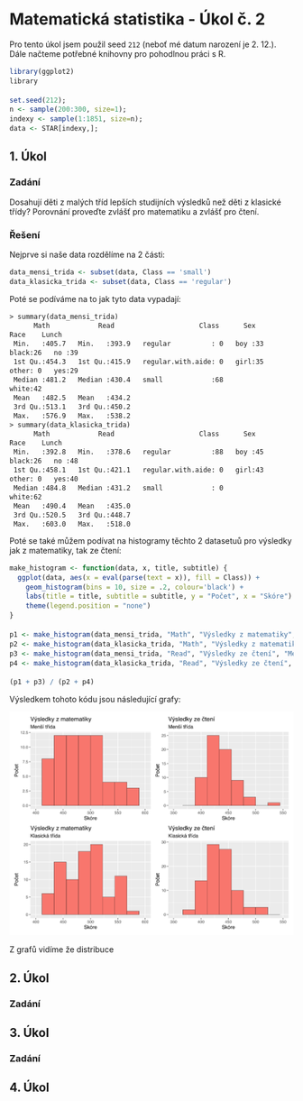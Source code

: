 # Matematická statistika - Úkol č. 2
Pro tento úkol jsem použil seed `212` (neboť mé datum narození je 2. 12.). Dále načteme potřebné knihovny pro pohodlnou práci s R.
```r
library(ggplot2)
library

set.seed(212);
n <- sample(200:300, size=1);
indexy <- sample(1:1851, size=n);
data <- STAR[indexy,];
```
## 1. Úkol
### Zadání
Dosahují děti z malých tříd lepších studijních výsledků než děti z klasické třídy? Porovnání proveďte zvlášť pro matematiku a zvlášť pro čtení.
### Řešení
Nejprve si naše data rozdělíme na 2 části:
```r
data_mensi_trida <- subset(data, Class == 'small')
data_klasicka_trida <- subset(data, Class == 'regular')
```
Poté se podíváme na to jak tyto data vypadají:
```
> summary(data_mensi_trida)
      Math            Read                     Class      Sex        Race    Lunch   
 Min.   :405.7   Min.   :393.9   regular          : 0   boy :33   black:26   no :39  
 1st Qu.:454.3   1st Qu.:415.9   regular.with.aide: 0   girl:35   other: 0   yes:29  
 Median :481.2   Median :430.4   small            :68             white:42           
 Mean   :482.5   Mean   :434.2                                                       
 3rd Qu.:513.1   3rd Qu.:450.2                                                       
 Max.   :576.9   Max.   :538.2                                                       
> summary(data_klasicka_trida)
      Math            Read                     Class      Sex        Race    Lunch   
 Min.   :392.8   Min.   :378.6   regular          :88   boy :45   black:26   no :48  
 1st Qu.:458.1   1st Qu.:421.1   regular.with.aide: 0   girl:43   other: 0   yes:40  
 Median :484.8   Median :431.2   small            : 0             white:62           
 Mean   :490.4   Mean   :435.0                                                       
 3rd Qu.:520.5   3rd Qu.:448.7                                                       
 Max.   :603.0   Max.   :518.0       
```
Poté se také můžem podívat na histogramy těchto 2 datasetuů pro výsledky jak z matematiky, tak ze čtení:
```r
make_histogram <- function(data, x, title, subtitle) {
  ggplot(data, aes(x = eval(parse(text = x)), fill = Class)) +
    geom_histogram(bins = 10, size = .2, colour='black') +
    labs(title = title, subtitle = subtitle, y = "Počet", x = "Skóre") +
    theme(legend.position = "none")
}

p1 <- make_histogram(data_mensi_trida, "Math", "Výsledky z matematiky", "Menší třída") + xlim(400, 600)
p2 <- make_histogram(data_klasicka_trida, "Math", "Výsledky z matematiky", "Klasická třída") + xlim(400, 600)
p3 <- make_histogram(data_mensi_trida, "Read", "Výsledky ze čtení", "Menší třída") + xlim(350, 550)
p4 <- make_histogram(data_klasicka_trida, "Read", "Výsledky ze čtení", "Klasická třída") + xlim(350, 550)

(p1 + p3) / (p2 + p4)
```
Výsledkem tohoto kódu jsou následující grafy:

![Graf](https://raw.githubusercontent.com/vhotmar/school-stackedit/main/ms_plot_01_01.svg)

Z grafů vidíme že distribuce
## 2. Úkol
### Zadání

## 3. Úkol
### Zadání

## 4. Úkol

<!--stackedit_data:
eyJoaXN0b3J5IjpbLTE0Mjc3Nzk1NzAsNjUzOTc4MjM2LDgwNj
c5MDkzNiwtMTg2MzE3NTUzOSwtMTQyNDUxOTIwNl19
-->